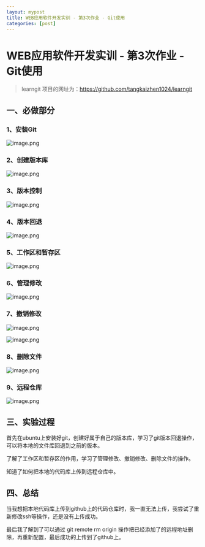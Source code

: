 ```yaml
---
layout: mypost
title: WEB应用软件开发实训 - 第3次作业 - Git使用
categories: [post]
---
```



# WEB应用软件开发实训 - 第3次作业 - Git使用

> learngit 项目的网址为：https://github.com/tangkaizhen1024/learngit

## 一、必做部分

### 1、安装Git

![image.png](https://i.loli.net/2021/06/01/SUJoyxT6uD81vth.png)

### 2、创建版本库

![image.png](https://i.loli.net/2021/06/01/gT8z1OKBbh5QIXi.png)

### 3、版本控制

![image.png](https://i.loli.net/2021/06/01/jfVYaurJz1KdI63.png)

### 4、版本回退

![image.png](https://i.loli.net/2021/06/01/13xQNYeBqapkmZl.png)

### 5、工作区和暂存区

![image.png](https://i.loli.net/2021/06/01/J9WtmQuGYb1MI6j.png)

### 6、管理修改

![image.png](https://i.loli.net/2021/06/01/ivBd8y4aw7x5ZGn.png)

### 7、撤销修改

![image.png](https://i.loli.net/2021/06/01/5lMfwNQyXhLCBkd.png)

![image.png](https://i.loli.net/2021/06/01/nkZR6UO7EtKAMeg.png)

### 8、删除文件

![image.png](https://i.loli.net/2021/06/01/JlZwaXAchrSF4vD.png)

### 9、远程仓库

![image.png](https://i.loli.net/2021/06/01/XCt13NnVkmW5ZSu.png)



## 三、实验过程

首先在ubuntu上安装好git，创建好属于自己的版本库，学习了git版本回退操作，可以将本地的文件库回退到之前的版本。

了解了工作区和暂存区的作用，学习了管理修改、撤销修改、删除文件的操作。

知道了如何把本地的代码库上传到远程仓库中。

## 四、总结

当我想把本地代码库上传到github上的代码仓库时，我一直无法上传，我尝试了重新修改ssh等操作，还是没有上传成功。

最后我了解到了可以通过 git remote rm origin 操作把已经添加了的远程地址删除，再重新配置，最后成功的上传到了github上。

